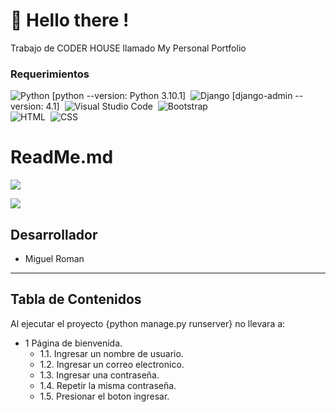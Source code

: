 # :wave: Hello there !
Trabajo de CODER HOUSE llamado My Personal Portfolio


### Requerimientos

![Python](https://img.shields.io/badge/-Python-05122A?style=flat&logo=python) [python --version: Python 3.10.1]&nbsp;
![Django](https://img.shields.io/badge/-Django-05122A?style=flat&logo=django&logoColor=092E20) [django-admin --version: 4.1]&nbsp;
![Visual Studio Code](https://img.shields.io/badge/-Visual%20Studio%20Code-05122A?style=flat&logo=visual-studio-code&logoColor=007ACC)&nbsp;
![Bootstrap](https://img.shields.io/badge/-Bootstrap-05122A?style=flat&logo=bootstrap&logoColor=563D7C)\
![HTML](https://img.shields.io/badge/-HTML-05122A?style=flat&logo=HTML5)&nbsp;
![CSS](https://img.shields.io/badge/-CSS-05122A?style=flat&logo=CSS3&logoColor=1572B6)&nbsp;

# ReadMe.md

![](Beers.png)

![](https://img.shields.io/bower/v/editor.md.svg)

## Desarrollador ##
 - Miguel Roman

--------------------------------------------------------------------------------

## **Tabla de Contenidos**

Al ejecutar el proyecto {python manage.py runserver} no llevara a:
  - 1 Página de bienvenida.
    - 1.1. Ingresar un nombre de usuario.
    - 1.2. Ingresar un correo electronico.
    - 1.3. Ingresar una contraseña.
    - 1.4. Repetir la misma contraseña.
    - 1.5. Presionar el boton ingresar.
  
